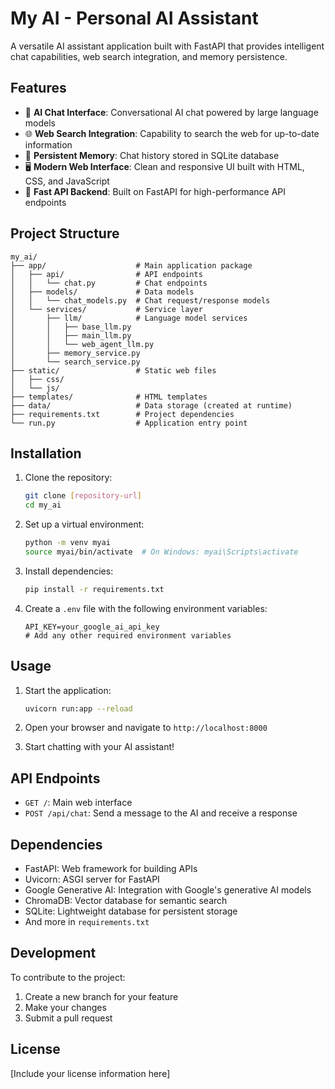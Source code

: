 # My AI - Personal AI Assistant

A versatile AI assistant application built with FastAPI that provides intelligent chat capabilities, web search integration, and memory persistence.

## Features

- 💬 **AI Chat Interface**: Conversational AI chat powered by large language models
- 🌐 **Web Search Integration**: Capability to search the web for up-to-date information
- 💾 **Persistent Memory**: Chat history stored in SQLite database
- 🖥️ **Modern Web Interface**: Clean and responsive UI built with HTML, CSS, and JavaScript
- 🚀 **Fast API Backend**: Built on FastAPI for high-performance API endpoints

## Project Structure

```
my_ai/
├── app/                    # Main application package
│   ├── api/                # API endpoints
│   │   └── chat.py         # Chat endpoints
│   ├── models/             # Data models
│   │   └── chat_models.py  # Chat request/response models
│   └── services/           # Service layer
│       ├── llm/            # Language model services
│       │   ├── base_llm.py
│       │   ├── main_llm.py
│       │   └── web_agent_llm.py
│       ├── memory_service.py
│       └── search_service.py
├── static/                 # Static web files
│   ├── css/
│   └── js/
├── templates/              # HTML templates
├── data/                   # Data storage (created at runtime)
├── requirements.txt        # Project dependencies
└── run.py                  # Application entry point
```

## Installation

1. Clone the repository:
   ```bash
   git clone [repository-url]
   cd my_ai
   ```

2. Set up a virtual environment:
   ```bash
   python -m venv myai
   source myai/bin/activate  # On Windows: myai\Scripts\activate
   ```

3. Install dependencies:
   ```bash
   pip install -r requirements.txt
   ```

4. Create a `.env` file with the following environment variables:
   ```
   API_KEY=your_google_ai_api_key
   # Add any other required environment variables
   ```

## Usage

1. Start the application:
   ```bash
   uvicorn run:app --reload
   ```

2. Open your browser and navigate to `http://localhost:8000`

3. Start chatting with your AI assistant!

## API Endpoints

- `GET /`: Main web interface
- `POST /api/chat`: Send a message to the AI and receive a response

## Dependencies

- FastAPI: Web framework for building APIs
- Uvicorn: ASGI server for FastAPI
- Google Generative AI: Integration with Google's generative AI models
- ChromaDB: Vector database for semantic search
- SQLite: Lightweight database for persistent storage
- And more in `requirements.txt`

## Development

To contribute to the project:

1. Create a new branch for your feature
2. Make your changes
3. Submit a pull request

## License

[Include your license information here]